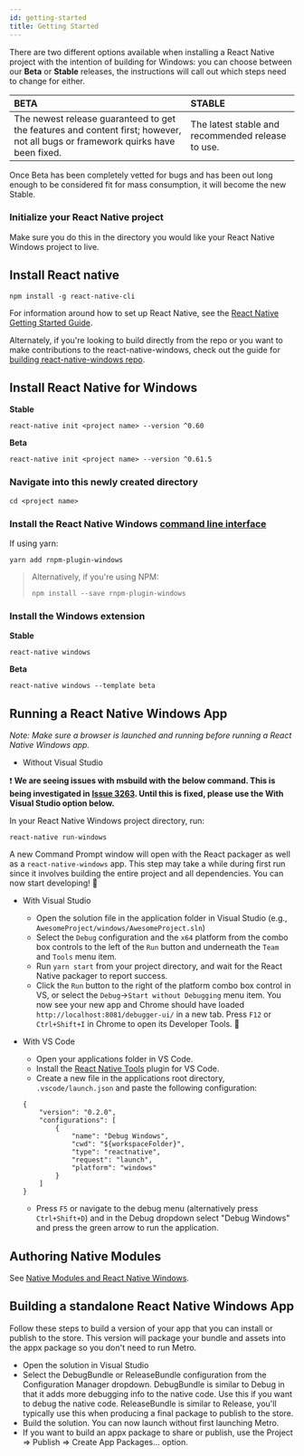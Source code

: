 ```yaml
---
id: getting-started
title: Getting Started
---
```


There are two different options available when installing a React Native project with the intention of building for Windows: you can choose between our **Beta** or **Stable** releases,  the instructions will call out which steps need to change for either.

| BETA | STABLE |
|:--|:--|
| The newest release guaranteed to get the features and content first; however, not all bugs or framework quirks have been fixed. | The latest stable and recommended release to use. |


Once Beta has been completely vetted for bugs and has been out long enough to be considered fit for mass consumption, it will become the new Stable.

### Initialize your React Native project
Make sure you do this in the directory you would like your React Native Windows project to live.

## Install React native

```
npm install -g react-native-cli
```

For information around how to set up React Native, see the [React Native Getting Started Guide](http://facebook.github.io/react-native/docs/getting-started.html).

Alternately, if you're looking to build directly from the repo or you want to make contributions to the react-native-windows, check out the guide for [building react-native-windows repo](building-rnw.md).

## Install React Native for Windows



**Stable**
```
react-native init <project name> --version ^0.60
```

**Beta**
```
react-native init <project name> --version ^0.61.5
```

### Navigate into this newly created directory

```
cd <project name>
```

### Install the React Native Windows [command line interface](https://www.npmjs.com/package/rnpm-plugin-windows)

If using yarn:

```
yarn add rnpm-plugin-windows
```

> Alternatively, if you're using NPM:
>
>```npm install --save rnpm-plugin-windows```

### Install the Windows extension

**Stable**
```
react-native windows
```

**Beta**
```
react-native windows --template beta
```


## Running a React Native Windows App

_Note: Make sure a browser is launched and running before running a React Native Windows app._

- Without Visual Studio

:exclamation: **We are seeing issues with msbuild with the below command. This is being investigated in [Issue 3263](https://github.com/microsoft/react-native-windows/issues/3263). Until this is fixed, please use the With Visual Studio option below.**

In your React Native Windows project directory, run:

```
react-native run-windows
```

A new Command Prompt window will open with the React packager as well as a `react-native-windows` app. This step may take a while during first run since it involves building the entire project and all dependencies. You can now start developing! :tada:

- With Visual Studio

  - Open the solution file in the application folder in Visual Studio (e.g., `AwesomeProject/windows/AwesomeProject.sln`)
  - Select the `Debug` configuration and the `x64` platform from the combo box controls to the left of the `Run` button and underneath the `Team` and `Tools` menu item.
  - Run `yarn start` from your project directory, and wait for the React Native packager to report success.
  - Click the `Run` button to the right of the platform combo box control in VS, or select the `Debug`->`Start without Debugging` menu item. You now see your new app and Chrome should have loaded `http://localhost:8081/debugger-ui/` in a new tab. Press `F12` or `Ctrl+Shift+I` in Chrome to open its Developer Tools. :tada:

- With VS Code
  - Open your applications folder in VS Code.
  - Install the [React Native Tools](https://marketplace.visualstudio.com/items?itemName=msjsdiag.vscode-react-native) plugin for VS Code.
  - Create a new file in the applications root directory, `.vscode/launch.json` and paste the following configuration:
  ```
  {
      "version": "0.2.0",
      "configurations": [
          {
              "name": "Debug Windows",
              "cwd": "${workspaceFolder}",
              "type": "reactnative",
              "request": "launch",
              "platform": "windows"
          }
      ]
  }
  ```
  - Press `F5` or navigate to the debug menu (alternatively press `Ctrl+Shift+D`) and in the Debug dropdown select "Debug Windows" and press the green arrow to run the application.

## Authoring Native Modules

See [Native Modules and React Native Windows](native-modules.md).

## Building a standalone React Native Windows App

Follow these steps to build a version of your app that you can install or publish to the store. This version will package your bundle and assets into the appx package so you don't need to run Metro.

- Open the solution in Visual Studio
- Select the DebugBundle or ReleaseBundle configuration from the Configuration Manager dropdown. DebugBundle is similar to Debug in that it adds more debugging info to the native code. Use this if you want to debug the native code. ReleaseBundle is similar to Release, you'll typically use this when producing a final package to publish to the store.
- Build the solution. You can now launch without first launching Metro.
- If you want to build an appx package to share or publish, use the Project => Publish => Create App Packages... option.
